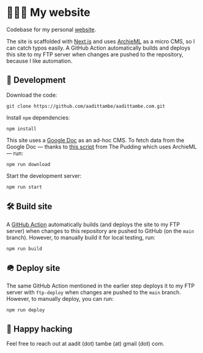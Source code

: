 # 👨🏽‍💻 My website

Codebase for my personal [website](https://aadittambe.com/).

The site is scaffolded with [Next.js](https://nextjs.org/) and uses [ArchieML](http://archieml.org/) as a micro CMS, so I can catch typos easily. A GitHub Action automatically builds and deploys this site to my FTP server when changes are pushed to the repository, because I like automation.

## 🧰 Development

Download the code:

```
git clone https://github.com/aadittambe/aadittambe.com.git
```

Install `npm` dependencies:

```
npm install
```

This site uses a [Google Doc](https://docs.google.com/document/d/1lnWLWaUz2b-ho5QxBcjh5jdxF4Gf_K2gumFWfyma4xc/) as an ad-hoc CMS. To fetch data from the Google Doc — thanks to [this script](https://github.com/the-pudding/starter/blob/master/scripts/fetch-doc.js) from The Pudding which uses ArchieML — run:

```
npm run download
```

Start the development server:

```
npm run start
```

## 🛠️ Build site

A [GitHub Action](.github/workflows/deploy.yml) automatically builds (and deploys the site to my FTP server) when changes to this repository are pushed to GitHub (on the `main` branch). However, to manually build it for local testing, run:

```
npm run build
```

## 🪖 Deploy site

The same GitHub Action mentioned in the earlier step deploys it to my FTP server with `ftp-deploy` when changes are pushed to the `main` branch. However, to manually deploy, you can run:

```
npm run deploy
```

## 🤖 Happy hacking

Feel free to reach out at aadit (dot) tambe (at) gmail (dot) com.
